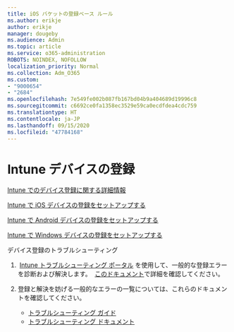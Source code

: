 ```yaml
---
title: iOS バケットの登録ベース ルール
ms.author: erikje
author: erikje
manager: dougeby
ms.audience: Admin
ms.topic: article
ms.service: o365-administration
ROBOTS: NOINDEX, NOFOLLOW
localization_priority: Normal
ms.collection: Adm_O365
ms.custom:
- "9000654"
- "2684"
ms.openlocfilehash: 7e549fe002b087fb167bd04b9a404689d19996c8
ms.sourcegitcommit: c6692ce0fa1358ec3529e59ca0ecdfdea4cdc759
ms.translationtype: HT
ms.contentlocale: ja-JP
ms.lasthandoff: 09/15/2020
ms.locfileid: "47784168"
---
```

# <a name="intune-device-enrollment"></a>Intune デバイスの登録

[Intune でのデバイス登録に関する詳細情報](https://docs.microsoft.com/intune/enrollment/device-enrollment)

[Intune で iOS デバイスの登録をセットアップする](https://docs.microsoft.com/intune/enrollment/ios-enroll)

[Intune で Android デバイスの登録をセットアップする](https://docs.microsoft.com/intune/android-enroll)

[Intune で Windows デバイスの登録をセットアップする](https://docs.microsoft.com/intune/windows-enroll)

デバイス登録のトラブルシューティング

1.  [Intune トラブルシューティング ポータル](https://devicemanagement.microsoft.com/#blade/Microsoft_Intune_DeviceSettings/TroubleshootBlade) を使用して、一般的な登録エラーを診断および解決します。  [このドキュメント](https://docs.microsoft.com/intune/help-desk-operators)で詳細を確認してください。

2. 登録と解決を妨げる一般的なエラーの一覧については、これらのドキュメントを確認してください。
    - [トラブルシューティング ガイド](https://support.microsoft.com/help/4469913/troubleshooting-windows-device-enrollment-problems-in-microsoft-intune)
    - [トラブルシューティング ドキュメント](https://docs.microsoft.com/intune/troubleshoot-device-enrollment-in-intune)
